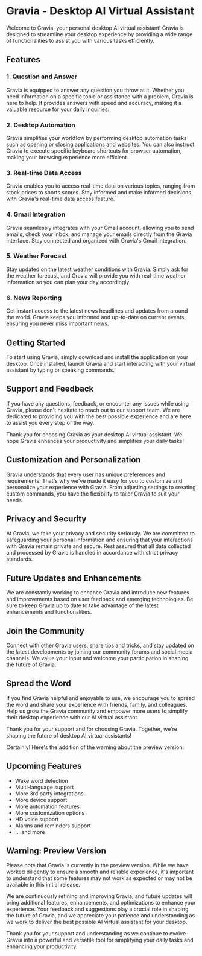 # Gravia - Desktop AI Virtual Assistant

Welcome to Gravia, your personal desktop AI virtual assistant! Gravia is designed to streamline your desktop experience by providing a wide range of functionalities to assist you with various tasks efficiently.

## Features

### 1. Question and Answer
Gravia is equipped to answer any question you throw at it. Whether you need information on a specific topic or assistance with a problem, Gravia is here to help. It provides answers with speed and accuracy, making it a valuable resource for your daily inquiries.

### 2. Desktop Automation
Gravia simplifies your workflow by performing desktop automation tasks such as opening or closing applications and websites. You can also instruct Gravia to execute specific keyboard shortcuts for browser automation, making your browsing experience more efficient.

### 3. Real-time Data Access
Gravia enables you to access real-time data on various topics, ranging from stock prices to sports scores. Stay informed and make informed decisions with Gravia's real-time data access feature.

### 4. Gmail Integration
Gravia seamlessly integrates with your Gmail account, allowing you to send emails, check your inbox, and manage your emails directly from the Gravia interface. Stay connected and organized with Gravia's Gmail integration.

### 5. Weather Forecast
Stay updated on the latest weather conditions with Gravia. Simply ask for the weather forecast, and Gravia will provide you with real-time weather information so you can plan your day accordingly.

### 6. News Reporting
Get instant access to the latest news headlines and updates from around the world. Gravia keeps you informed and up-to-date on current events, ensuring you never miss important news.


## Getting Started

To start using Gravia, simply download and install the application on your desktop. Once installed, launch Gravia and start interacting with your virtual assistant by typing or speaking commands.

## Support and Feedback

If you have any questions, feedback, or encounter any issues while using Gravia, please don't hesitate to reach out to our support team. We are dedicated to providing you with the best possible experience and are here to assist you every step of the way.

Thank you for choosing Gravia as your desktop AI virtual assistant. We hope Gravia enhances your productivity and simplifies your daily tasks!

## Customization and Personalization

Gravia understands that every user has unique preferences and requirements. That's why we've made it easy for you to customize and personalize your experience with Gravia. From adjusting settings to creating custom commands, you have the flexibility to tailor Gravia to suit your needs.

## Privacy and Security

At Gravia, we take your privacy and security seriously. We are committed to safeguarding your personal information and ensuring that your interactions with Gravia remain private and secure. Rest assured that all data collected and processed by Gravia is handled in accordance with strict privacy standards.

## Future Updates and Enhancements

We are constantly working to enhance Gravia and introduce new features and improvements based on user feedback and emerging technologies. Be sure to keep Gravia up to date to take advantage of the latest enhancements and functionalities.

## Join the Community

Connect with other Gravia users, share tips and tricks, and stay updated on the latest developments by joining our community forums and social media channels. We value your input and welcome your participation in shaping the future of Gravia.

## Spread the Word

If you find Gravia helpful and enjoyable to use, we encourage you to spread the word and share your experience with friends, family, and colleagues. Help us grow the Gravia community and empower more users to simplify their desktop experience with our AI virtual assistant.

Thank you for your support and for choosing Gravia. Together, we're shaping the future of desktop AI virtual assistants!

Certainly! Here's the addition of the warning about the preview version:

## Upcoming Features
 - Wake word detection
 - Multi-language support
 - More 3rd party integrations
 - More device support
 - More automation features
 - More customization options
 - HD voice support
 - Alarms and reminders support
 - ... and more

## Warning: Preview Version

Please note that Gravia is currently in the preview version. While we have worked diligently to ensure a smooth and reliable experience, it's important to understand that some features may not work as expected or may not be available in this initial release.

We are continuously refining and improving Gravia, and future updates will bring additional features, enhancements, and optimizations to enhance your experience. Your feedback and suggestions play a crucial role in shaping the future of Gravia, and we appreciate your patience and understanding as we work to deliver the best possible AI virtual assistant for your desktop.

Thank you for your support and understanding as we continue to evolve Gravia into a powerful and versatile tool for simplifying your daily tasks and enhancing your productivity.
